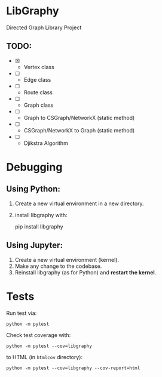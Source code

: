 # LibGraphy
Directed Graph Library Project

## TODO:
* [x] - Vertex class
* [ ] - Edge class
* [ ] - Route class
* [ ] - Graph class
* [ ] - Graph to CSGraph/NetworkX (static method)
* [ ] - CSGraph/NetworkX to Graph (static method)
* [ ] - Djikstra Algorithm

# Debugging

## Using Python:

1. Create a new virtual environment in a new directory.
2. install libgraphy with:

    pip install libgraphy

## Using Jupyter:

1. Create a new virtual environment (kernel).
2. Make any change to the codebase.
3. Reinstall libgraphy (as for Python) and **restart the kernel**.

# Tests

Run test via:

    python -m pytest

Check test coverage with:

    python -m pytest --cov=libgraphy

to HTML (in `htmlcov` directory):

    python -m pytest --cov=libgraphy --cov-report=html

